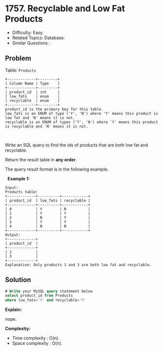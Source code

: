 # 1757. Recyclable and Low Fat Products

- Difficulty: Easy.
- Related Topics: Database.
- Similar Questions: .

## Problem

Table: ```Products```

```
+-------------+---------+
| Column Name | Type    |
+-------------+---------+
| product_id  | int     |
| low_fats    | enum    |
| recyclable  | enum    |
+-------------+---------+
product_id is the primary key for this table.
low_fats is an ENUM of type ('Y', 'N') where 'Y' means this product is low fat and 'N' means it is not.
recyclable is an ENUM of types ('Y', 'N') where 'Y' means this product is recyclable and 'N' means it is not.
```

 

Write an SQL query to find the ids of products that are both low fat and recyclable.

Return the result table in **any order**.

The query result format is in the following example.

 
**Example 1:**

```
Input: 
Products table:
+-------------+----------+------------+
| product_id  | low_fats | recyclable |
+-------------+----------+------------+
| 0           | Y        | N          |
| 1           | Y        | Y          |
| 2           | N        | Y          |
| 3           | Y        | Y          |
| 4           | N        | N          |
+-------------+----------+------------+
Output: 
+-------------+
| product_id  |
+-------------+
| 1           |
| 3           |
+-------------+
Explanation: Only products 1 and 3 are both low fat and recyclable.
```


## Solution

```sql
# Write your MySQL query statement below
select product_id from Products 
where low_fats='Y' and recyclable='Y'
```

**Explain:**

nope.

**Complexity:**

* Time complexity : O(n).
* Space complexity : O(n).
